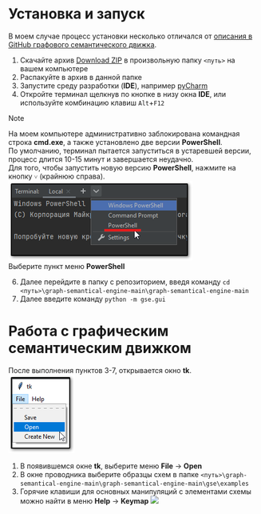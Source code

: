 # Установка и запуск
В моем случае процесс установки несколько отличался от [описания в GitHub графового семантического движка](https://github.com/smer44/graph-semantical-engine?tab=readme-ov-file#%D0%B3%D1%80%D0%B0%D1%84%D0%BE%D0%B2%D1%8B%D0%B9-%D1%81%D0%B5%D0%BC%D0%B0%D0%BD%D1%82%D0%B8%D1%87%D0%B5%D1%81%D0%BA%D0%B8%D0%B9-%D0%B4%D0%B2%D0%B8%D0%B6%D0%BE%D0%BA).
1. Скачайте архив [Download ZIP](https://github.com/smer44/graph-semantical-engine/archive/refs/heads/main.zip) в произвольную папку `<путь>` на вашем компьютере
2. Распакуйте в архив в данной папке
3. Запустите среду разработки (**IDE**), например [pyCharm](https://www.jetbrains.com/pycharm/)
4. Откройте терминал щелкнув по кнопке в низу окна **IDE**, или используйте комбинацию клавиш `Alt`+`F12`
> [!note]  
>    На моем компьютере административно заблокирована командная строка **cmd.exe**, а также установлено две версии **PowerShell**.    
>    По умолчанию, терминал пытается запуститься в устаревшей версии, процесс длится 10-15 минут и завершается неудачно.    
>    Для того, чтобы запустить новую версию **PowerShell**, нажмите на кнопку `˅` (крайнюю справа).
>    ![Выбор терминала](https://github.com/bpmbpm/SemanticBPM/blob/main/sandbox/onto/pycharm_term.png)    
>    Выберите пункт меню **PowerShell**
6. Далее перейдите в папку с репозиторием, введя команду `cd <путь>\graph-semantical-engine-main\graph-semantical-engine-main`
7. Далее введите команду `python -m gse.gui`
# Работа с графическим семантическим движком
После выполнения пунктов 3-7, открывается окно **tk**.    
![Окно tk](https://github.com/bpmbpm/SemanticBPM/blob/main/sandbox/onto/gse.png)    
1. В появившемся окне **tk**, выберите меню **File** -> **Open**
2. В окне проводника выберите образцы схем в папке `<путь>\graph-semantical-engine-main\graph-semantical-engine-main\gse\examples`
3. Горячие клавиши для основных манипуляций с элементами схемы можно найти в меню **Help** -> **Keymap**
   ![](https://i.imgur.com/BF3CcGy.png)
